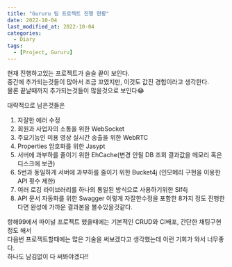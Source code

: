 ```yaml
---
title: "Gururu 팀 프로젝트 진행 현황"
date: 2022-10-04
last_modified_at: 2022-10-04
categories: 
  - Diary
tags:
  - [Project, Gururu]
---
```


현재 진행하고있는 프로젝트가 슬슬 끝이 보인다.  
중간에 추가되는것들이 많아서 조금 꼬였지만, 이것도 값진 경험이라고 생각한다.  
물론 끝날때까지 추가되는것들이 많을것으로 보인다😂  

대략적으로 남은것들은  
1. 자잘한 에러 수정  
2. 회원과 사업자의 소통을 위한 WebSocket  
3. 주요기능인 미용 영상 실시간 송출을 위한 WebRTC  
4. Properties 암호화를 위한 Jasypt  
5. 서버에 과부하를 줄이기 위한 EhCache(변경 안될 DB 조회 결과값을 메모리 혹은 디스크에 보관)
6. 5번과 동일하게 서버에 과부하를 줄이기 위한 Bucket4j (인모메리 구현을 이용한 API 횟수 제한) 
7. 여러 로깅 라이브러리를 하나의 통일된 방식으로 사용하기위한 Slf4j
8. API 문서 자동화를 위한 Swagger 
이렇게 자잘한수정을 포함한 8가지 정도 진행한다면 완성에 가까운 결과본을 볼수있을것같다.  

항해99에서 파이널 프로젝트 했을때에는 기본적인 CRUD와 CI배포, 간단한 채팅구현정도 해서  
다음번 프로젝트할때에는 많은 기술을 써보겠다고 생각했는데 이런 기회가 와서 너무좋다.  
하나도 남김없이 다 써봐야겠다!!
